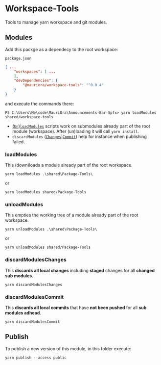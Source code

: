 # Workspace-Tools

Tools to manage yarn workspace and git modules.

## Modules

Add this packge as a dependecy to the root workspace:

`package.json`

```package.json
{ ...
    "workspaces": [ ...
    ],
    "devDependencies": {
        "@mauriora/workspace-tools": "^0.0.4"
    }
}

```

and execute the commands there:

```shell
PS C:\Users\Me\code\MauriOra\Announcements-Bar-Spfx> yarn loadModules shared/workspace-tools
```

- [(`Un`)]($unloadmodules)[`loadModules`](#loadmodules) scripts work on submodules already part of the root module (workspace).
After (un)loading it will call `yarn install`.
- `discardModules` ([`Changes`](#discardmoduleschanges)|[`Commit`]($discardmodulescommit)) help for instance when publishing failed.

### loadModules

This (down)loads a module already part of the root workspace.

```shell
yarn loadModules .\shared\Package-Tools\
```

or

```shell
yarn loadModules shared/Package-Tools
```

### unloadModules

This empties the working tree of a module already part of the root workspace.

```shell
yarn unloadModules .\shared\Package-Tools\
```

or

```shell
yarn unloadModules shared/Package-Tools
```

### discardModulesChanges

This **discards all local changes** including **staged** changes for all **changed sub modules**.

```shell
yarn discardModulesChanges
```

### discardModulesCommit

This **discards all local commits** that have **not been pushed** for all **sub modules adhead**.

```shell
yarn discardModulesCommit
```

## Publish

To publish a new version of this module, in this folder execute:

```shell
yarn publish --access public
```
